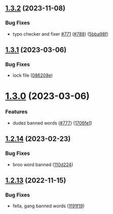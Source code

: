 ## [1.3.2](https://github.com/EddieHubCommunity/EddieBot/compare/v1.3.1...v1.3.2) (2023-11-08)


### Bug Fixes

* typo checker and fixer [#771](https://github.com/EddieHubCommunity/EddieBot/issues/771) ([#788](https://github.com/EddieHubCommunity/EddieBot/issues/788)) ([5bba98f](https://github.com/EddieHubCommunity/EddieBot/commit/5bba98ffe963e6c43a197336a52373b787e3cfb0))



## [1.3.1](https://github.com/EddieHubCommunity/EddieBot/compare/v1.3.0...v1.3.1) (2023-03-06)


### Bug Fixes

* lock file ([086208e](https://github.com/EddieHubCommunity/EddieBot/commit/086208ea40cd45f47d7dc35ea00223b0b6fdc267))



# [1.3.0](https://github.com/EddieHubCommunity/EddieBot/compare/v1.2.14...v1.3.0) (2023-03-06)


### Features

* dudez banned words ([#777](https://github.com/EddieHubCommunity/EddieBot/issues/777)) ([1706fe1](https://github.com/EddieHubCommunity/EddieBot/commit/1706fe17b7aced95279203b020dcf7c01ec73f58))



## [1.2.14](https://github.com/EddieHubCommunity/EddieBot/compare/v1.2.13...v1.2.14) (2023-02-23)


### Bug Fixes

* broo word banned ([110d224](https://github.com/EddieHubCommunity/EddieBot/commit/110d224f6c60db9e2e1a827c0b5787bf1bbe7273))



## [1.2.13](https://github.com/EddieHubCommunity/EddieBot/compare/v1.2.12...v1.2.13) (2022-11-15)


### Bug Fixes

* fella, gang banned words ([1f91f19](https://github.com/EddieHubCommunity/EddieBot/commit/1f91f198515fdf7f046e25f7ef76acd09b8c3d08))



